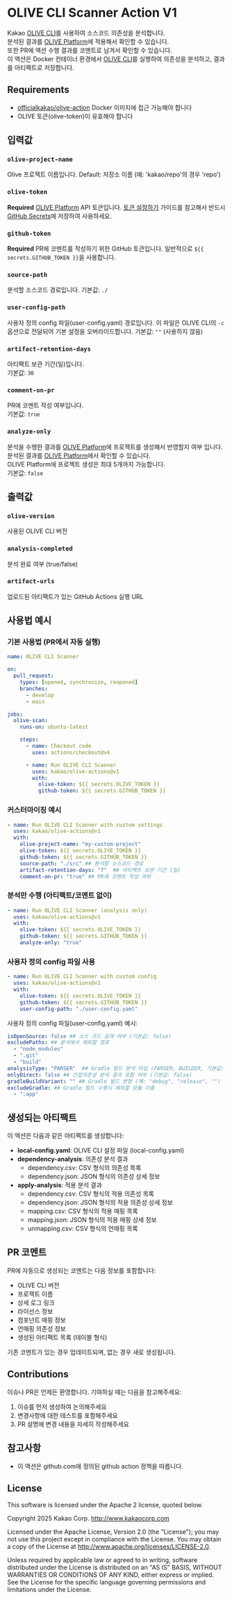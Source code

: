 # OLIVE CLI Scanner Action V1

Kakao [OLIVE CLI](https://github.com/kakao/olive-cli)를 사용하여 소스코드 의존성을 분석합니다.  
분석된 결과를 [OLIVE Platform](https://olive.kakao.com/)에 적용해서 확인할 수 있습니다.  
또한 PR에 액션 수행 결과를 코멘트로 남겨서 확인할 수 있습니다.   
이 액션은 Docker 컨테이너 환경에서 [OLIVE CLI](https://github.com/kakao/olive-cli)를 실행하여 의존성을 분석하고, 결과를 아티팩트로 저장합니다.

## Requirements

- [officialkakao/olive-action](https://hub.docker.com/r/officialkakao/olive-action) Docker 이미지에 접근 가능해야 합니다
- OLIVE 토큰(olive-token)이 유효해야 합니다

## 입력값 

### `olive-project-name`

Olive 프로젝트 이름입니다. Default: 저장소 이름 (예: 'kakao/repo'의 경우 'repo')

### `olive-token`

**Required** [OLIVE Platform](https://olive.kakao.com/) API 토큰입니다. 
[토큰 설정하기](https://olive.kakao.com/docs/my-page/token) 가이드를 참고해서 반드시 [GitHub Secrets](https://docs.github.com/ko/actions/how-tos/writing-workflows/choosing-what-your-workflow-does/using-secrets-in-github-actions)에 저장하여 사용하세요.

### `github-token`

**Required** PR에 코멘트를 작성하기 위한 GitHub 토큰입니다. 일반적으로 `${{ secrets.GITHUB_TOKEN }}`을 사용합니다.

### `source-path`

분석할 소스코드 경로입니다. 
기본값: `./`

### `user-config-path`

사용자 정의 config 파일(user-config.yaml) 경로입니다. 이 파일은 OLIVE CLI의 `-c` 옵션으로 전달되어 기본 설정을 오버라이드합니다. 
기본값: `""` (사용하지 않음)

### `artifact-retention-days`

아티팩트 보관 기간(일)입니다.   
기본값: `30`

### `comment-on-pr`

PR에 코멘트 작성 여부입니다.  
기본값: `true`

### `analyze-only`

분석을 수행한 결과를 [OLIVE Platform](https://olive.kakao.com/)에 프로젝트를 생성해서 반영할지 여부 입니다.  
분석된 결과를 [OLIVE Platform](https://olive.kakao.com/)에서 확인할 수 있습니다.  
OLIVE Platform에 프로젝트 생성은 최대 5개까지 가능합니다.  
기본값: `false`

## 출력값 

### `olive-version`

사용된 OLIVE CLI 버전

### `analysis-completed`

분석 완료 여부 (true/false)

### `artifact-urls`

업로드된 아티팩트가 있는 GitHub Actions 실행 URL

## 사용법 예시

### 기본 사용법 (PR에서 자동 실행)

```yaml
name: OLIVE CLI Scanner

on:
  pull_request:
    types: [opened, synchronize, reopened]
    branches:
      - develop
      - main

jobs:
  olive-scan:
    runs-on: ubuntu-latest

    steps:
      - name: Checkout code
        uses: actions/checkout@v4

      - name: Run OLIVE CLI Scanner
        uses: kakao/olive-actions@v1
        with:
          olive-token: ${{ secrets.OLIVE_TOKEN }}
          github-token: ${{ secrets.GITHUB_TOKEN }}
```

### 커스터마이징 예시

```yaml
- name: Run OLIVE CLI Scanner with custom settings
  uses: kakao/olive-actions@v1
  with:
    olive-project-name: "my-custom-project"
    olive-token: ${{ secrets.OLIVE_TOKEN }}
    github-token: ${{ secrets.GITHUB_TOKEN }}
    source-path: "./src" ## 분석할 소스코드 경로
    artifact-retention-days: "7"  ## 아티팩트 보관 기간 (일)
    comment-on-pr: "true" ## PR에 코멘트 작성 여부
```

### 분석만 수행 (아티팩트/코멘트 없이)

```yaml
- name: Run OLIVE CLI Scanner (analysis only)
  uses: kakao/olive-actions@v1
  with:
    olive-token: ${{ secrets.OLIVE_TOKEN }}
    github-token: ${{ secrets.GITHUB_TOKEN }}
    analyze-only: "true"
```

### 사용자 정의 config 파일 사용

```yaml
- name: Run OLIVE CLI Scanner with custom config
  uses: kakao/olive-actions@v1
  with:
    olive-token: ${{ secrets.OLIVE_TOKEN }}
    github-token: ${{ secrets.GITHUB_TOKEN }}
    user-config-path: "./user-config.yaml"
```

사용자 정의 config 파일(user-config.yaml) 예시:

```yaml
isOpenSource: false ## 소스 코드 공개 여부 (기본값: false)
excludePaths: ## 분석에서 제외할 경로
  - "node_modules"
  - ".git"
  - "build"
analysisType: "PARSER"  ## Gradle 빌드 분석 타입 (PARSER, BUILDER, 기본값: PARSER)
onlyDirect: false ## 간접의존성 분석 결과 포함 여부 (기본값: false)
gradleBuildVariant: "" ## Gradle 빌드 변형 (예: "debug", "release", "")
excludeGradle: ## Gradle 빌드 수행시 제외할 모듈 이름
  - ":app"
```

## 생성되는 아티팩트

이 액션은 다음과 같은 아티팩트를 생성합니다:

- **local-config.yaml**: OLIVE CLI 설정 파일 (local-config.yaml)
- **dependency-analysis**: 의존성 분석 결과
  - dependency.csv: CSV 형식의 의존성 목록
  - dependency.json: JSON 형식의 의존성 상세 정보
- **apply-analysis**: 적용 분석 결과
  - dependency.csv: CSV 형식의 적용 의존성 목록
  - dependency.json: JSON 형식의 적용 의존성 상세 정보
  - mapping.csv: CSV 형식의 적용 매핑 목록
  - mapping.json: JSON 형식의 적용 매핑 상세 정보
  - unmapping.csv: CSV 형식의 언매핑 목록

## PR 코멘트

PR에 자동으로 생성되는 코멘트는 다음 정보를 포함합니다:

- OLIVE CLI 버전
- 프로젝트 이름
- 상세 로그 링크
- 라이선스 정보
- 컴포넌트 매핑 정보
- 언매핑 의존성 정보
- 생성된 아티팩트 목록 (테이블 형식)

기존 코멘트가 있는 경우 업데이트되며, 없는 경우 새로 생성됩니다.

## Contributions

이슈나 PR은 언제든 환영합니다. 기여하실 때는 다음을 참고해주세요:

1. 이슈를 먼저 생성하여 논의해주세요
2. 변경사항에 대한 테스트를 포함해주세요
3. PR 설명에 변경 내용을 자세히 작성해주세요

## 참고사항

- 이 액션은 github.com에 정의된 github action 정책을 따릅니다.

## License

This software is licensed under the Apache 2 license, quoted below.

Copyright 2025 Kakao Corp. http://www.kakaocorp.com

Licensed under the Apache License, Version 2.0 (the "License"); you may not use this project except in compliance with the License. You may obtain a copy of the License at http://www.apache.org/licenses/LICENSE-2.0.

Unless required by applicable law or agreed to in writing, software distributed under the License is distributed on an "AS IS" BASIS, WITHOUT WARRANTIES OR CONDITIONS OF ANY KIND, either express or implied. See the License for the specific language governing permissions and limitations under the License.
